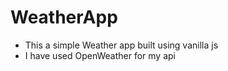 # WeatherApp

- This a simple Weather app built using vanilla js
- I have used OpenWeather for my api
